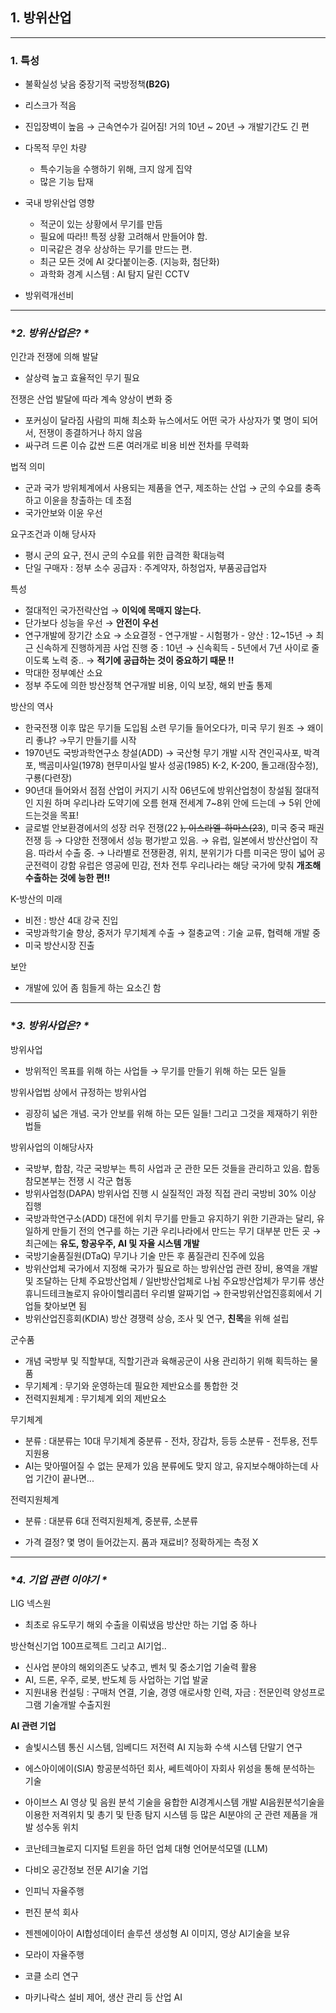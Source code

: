 <h2 id="1-방위산업">1. 방위산업</h2>
<hr />
<h3 id="1-특성"><strong>1. 특성</strong></h3>
<ul>
<li><p>불확실성 낮음
  중장기적 국방정책<strong>(B2G)</strong></p>
</li>
<li><p>리스크가 적음</p>
</li>
<li><p>진입장벽이 높음
→ 근속연수가 길어짐! 거의 10년 ~ 20년
→ 개발기간도 긴 편</p>
</li>
<li><p>다목적 무인 차량</p>
<ul>
<li>특수기능을 수행하기 위해, 크지 않게 집약</li>
<li>많은 기능 탑재</li>
</ul>
</li>
<li><p>국내 방위산업 영향</p>
<ul>
<li>적군이 있는 상황에서 무기를 만듬</li>
<li>필요에 따라!! 특정 상황 고려해서 만들어야 함.</li>
<li>미국같은 경우 상상하는 무기를 만드는 편.</li>
<li>최근 모든 것에 AI 갖다붙이는중. (지능화, 첨단화)</li>
<li>과학화 경계 시스템 : AI 탐지 달린 CCTV</li>
</ul>
</li>
<li><p>방위력개선비</p>
</li>
</ul>
<hr />
<h3 id="2-방위산업은-">*<em>2. 방위산업은? *</em></h3>
<p>인간과 전쟁에 의해 발달</p>
<ul>
<li>살상력 높고 효율적인 무기 필요</li>
</ul>
<p>전쟁은 산업 발달에 따라 계속 양상이 변화 중</p>
<ul>
<li>포커싱이 달라짐
사람의 피해 최소화
뉴스에서도 어떤 국가 사상자가 몇 명이 되어서, 전쟁이 종결하거나 하지 않음</li>
<li>싸구려 드론 이슈
값싼 드론 여러개로 비용 비싼 전차를 무력화</li>
</ul>
<p>법적 의미</p>
<ul>
<li>군과 국가 방위체계에서 사용되는 제품을 연구, 제조하는 산업 → 군의 수요를 충족하고 이윤을 창출하는 데 초점</li>
<li>국가안보와 이윤 우선</li>
</ul>
<p>요구조건과 이해 당사자</p>
<ul>
<li>평시 군의 요구, 전시 군의 수요를 위한 급격한 확대능력</li>
<li>단일 구매자 : 정부
소수 공급자 : 주계약자, 하청업자, 부품공급업자</li>
</ul>
<p>특성</p>
<ul>
<li>절대적인 국가전략산업 
→ <strong>이익에 목매지 않는다.</strong></li>
<li>단가보다 성능을 우선 
→ <strong>안전이 우선</strong></li>
<li>연구개발에 장기간 소요
→ 소요결정 - 연구개발 - 시험평가 - 양산 : 12~15년
→ 최근 신속하게 진행하게끔 사업 진행 중 : 10년
→ 신속획득 - 5년에서 7년 사이로 줄이도록 노력 중..
→ <strong>적기에 공급하는 것이 중요하기 때문 !!</strong></li>
<li>막대한 정부예산 소요</li>
<li>정부 주도에 의한 방산정책
연구개발 비용, 이익 보장, 해외 반출 통제 </li>
</ul>
<p>방산의 역사</p>
<ul>
<li>한국전쟁 이후 많은 무기들 도입됨
소련 무기들 들어오다가, 미국 무기 원조 → 왜이리 좋냐?
→무기 만들기를 시작</li>
<li>1970년도 국방과학연구소 창설(ADD)
→ 국산형 무기 개발 시작
견인곡사포, 박격포, 백곰미사일(1978)
현무미사일 발사 성공(1985)
K-2, K-200, 돌고래(잠수정), 구룡(다련장)</li>
<li>90년대 들어와서 점점 산업이 커지기 시작
06년도에 방위산업청이 창설됨
절대적인 지원 하며 우리나라 도약기에 오름
현재 전세계 7~8위 안에 드는데
→ 5위 안에 드는것을 목표!</li>
<li>글로벌 안보환경에서의 성장
러우 전쟁(22 <del>), 이스라엘-하마스(23</del>), 미국 중국 패권전쟁 등
→ 다양한 전쟁에서 성능 평가받고 있음.
→ 유럽, 일본에서 방산산업이 작음. 따라서 수출 중.
→ 나라별로 전쟁환경, 위치, 분위기가 다름
미국은 땅이 넓어 공군전력이 강함
유럽은 영공에 민감, 전차 전투
우리나라는 해당 국가에 맞춰 <strong>개조해 수출하는 것에 능한 편!!</strong></li>
</ul>
<p>K-방산의 미래</p>
<ul>
<li>비전 : 방산 4대 강국 진입</li>
<li>국방과학기술 향상, 중저가 무기체계 수출
→ 절충교역 : 기술 교류, 협력해 개발 중</li>
<li>미국 방산시장 진출</li>
</ul>
<p>보안</p>
<ul>
<li>개발에 있어 좀 힘들게 하는 요소긴 함</li>
</ul>
<hr />
<h3 id="3-방위사업은-">*<em>3. 방위사업은? *</em></h3>
<p>방위사업</p>
<ul>
<li>방위적인 목표를 위해 하는 사업들
→ 무기를 만들기 위해 하는 모든 일들</li>
</ul>
<p>방위사업법 상에서 규정하는 방위사업</p>
<ul>
<li>굉장히 넓은 개념. 국가 안보를 위해 하는 모든 일들!
그리고 그것을 제재하기 위한 법들</li>
</ul>
<p>방위사업의 이해당사자</p>
<ul>
<li>국방부, 합참, 각군
국방부는 특히 사업과 군 관한 모든 것들을 관리하고 있음.
합동참모본부는 전쟁 시 각군 협동</li>
<li>방위사업청(DAPA)
방위사업 진행 시 실질적인 과정 직접 관리
국방비 30% 이상 집행</li>
<li>국방과학연구소(ADD)
대전에 위치
무기를 만들고 유지하기 위한 기관과는 달리,
유일하게 만들기 전의 연구를 하는 기관
우리나라에서 만드는 무기 대부분 만든 곳
→ 최근에는 <strong>유도, 항공우주, AI 및 자율 시스템 개발</strong></li>
<li>국방기술품질원(DTaQ)
무기나 기술 만든 후 품질관리
진주에 있음</li>
<li>방위산업체
국가에서 지정해 국가가 필요로 하는 방위산업 관련 장비, 용역을 개발 및 조달하는 단체
주요방산업체 / 일반방산업체로 나뉨
주요방산업체가 무기류 생산
휴니드테크놀로지
유아이헬리콥터
우리별
알짜기업
→ 한국방위산업진흥회에서 기업들 찾아보면 됨</li>
<li>방위산업진흥회(KDIA)
방산 경쟁력 상승, 조사 및 연구, <strong>친목</strong>을 위해 설립</li>
</ul>
<p>군수품</p>
<ul>
<li>개념
국방부 및 직할부대, 직할기관과 육해공군이 사용 관리하기 위해 획득하는 물품</li>
<li>무기체계 : 무기와 운영하는데 필요한 제반요소를 통합한 것</li>
<li>전력지원체계 : 무기체계 외의 제반요소</li>
</ul>
<p>무기체계</p>
<ul>
<li>분류 : 
대분류는 10대 무기체계
중분류 - 전차, 장갑차, 등등
소분류 - 전투용, 전투지원용</li>
<li>AI는 맞아떨어질 수 없는 문제가 있음
분류에도 맞지 않고, 유지보수해야하는데 사업 기간이 끝나면...</li>
</ul>
<p>전력지원체계</p>
<ul>
<li><p>분류 : 대분류 6대 전력지원체계, 중분류, 소분류</p>
</li>
<li><p>가격 결정?
몇 명이 들어갔는지. 품과 재료비?
정확하게는 측정 X</p>
</li>
</ul>
<hr />
<h3 id="4-기업-관련-이야기-">*<em>4. 기업 관련 이야기 *</em></h3>
<p>LIG 넥스원</p>
<ul>
<li>최초로 유도무기 해외 수출을 이뤄냈음
방산만 하는 기업 중 하나</li>
</ul>
<p>방산혁신기업 100프로젝트 그리고 AI기업..</p>
<ul>
<li>신사업 분야의 해외의존도 낮추고, 벤처 및 중소기업 기술력 활용</li>
<li>AI, 드론, 우주, 로봇, 반도체 등 사업하는 기업 발굴</li>
<li>지원내용
컨설팅 : 구매처 연결, 기술, 경영 애로사항
인력, 자금 : 전문인력 양성프로그램
기술개발
수출지원</li>
</ul>
<p><strong>AI 관련 기업</strong></p>
<ul>
<li><p>솔빛시스템
통신 시스템, 임베디드 저전력 AI
지능화 수색 시스템 단말기 연구</p>
</li>
<li><p>에스아이에이(SIA)
항공분석하던 회사, 쎄트렉아이 자회사
위성을 통해 분석하는 기술</p>
</li>
<li><p>아이브스
AI 영상 및 음원 분석 기술을 융합한  AI경계시스템 개발
AI음원분석기술을 이용한 저격위치 및 총기 및 탄종 탐지 시스템 등 많은  AI분야의 군 관련 제품을 개발
성수동 위치</p>
</li>
<li><p>코난테크놀로지
디지털 트윈을 하던 업체
대형 언어분석모델 (LLM)</p>
</li>
<li><p>다비오
공간정보 전문 AI기술 기업</p>
</li>
<li><p>인피닉
자율주행</p>
</li>
<li><p>펀진
분석 회사</p>
</li>
<li><p>젠젠에이아이
AI합성데이터 솔루션
생성형 AI
이미지, 영상 AI기술을 보유</p>
</li>
<li><p>모라이
자율주행</p>
</li>
<li><p>코클
소리 연구</p>
</li>
<li><p>마키나락스
설비 제어, 생산 관리 등 산업 AI</p>
</li>
</ul>